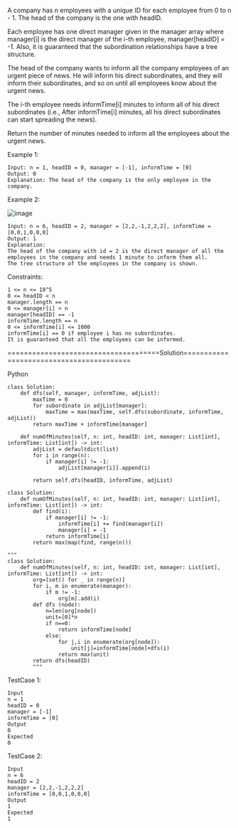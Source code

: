 A company has n employees with a unique ID for each employee from 0 to n - 1. The head of the company is the one with headID.

Each employee has one direct manager given in the manager array where manager[i] is the direct manager of the i-th employee, manager[headID] = -1. 
Also, it is guaranteed that the subordination relationships have a tree structure.

The head of the company wants to inform all the company employees of an urgent piece of news. 
He will inform his direct subordinates, and they will inform their subordinates, and so on until all employees know about the urgent news.

The i-th employee needs informTime[i] minutes to inform all of his direct subordinates 
(i.e., After informTime[i] minutes, all his direct subordinates can start spreading the news).

Return the number of minutes needed to inform all the employees about the urgent news.

 

Example 1:
```
Input: n = 1, headID = 0, manager = [-1], informTime = [0]
Output: 0
Explanation: The head of the company is the only employee in the company.
```

Example 2:

![image](https://github.com/Pughal/leetcode_solutions/assets/22728867/4f935c59-56a8-43c9-aee1-ace1e461ac27)

```
Input: n = 6, headID = 2, manager = [2,2,-1,2,2,2], informTime = [0,0,1,0,0,0]
Output: 1
Explanation: 
The head of the company with id = 2 is the direct manager of all the employees in the company and needs 1 minute to inform them all.
The tree structure of the employees in the company is shown.
 ```

Constraints:
```
1 <= n <= 10^5
0 <= headID < n
manager.length == n
0 <= manager[i] < n
manager[headID] == -1
informTime.length == n
0 <= informTime[i] <= 1000
informTime[i] == 0 if employee i has no subordinates.
It is guaranteed that all the employees can be informed.
```

=====================================Solution=========================================

Python

```
class Solution:
    def dfs(self, manager, informTime, adjList):
        maxTime = 0
        for subordinate in adjList[manager]:
            maxTime = max(maxTime, self.dfs(subordinate, informTime, adjList))
        return maxTime + informTime[manager]

    def numOfMinutes(self, n: int, headID: int, manager: List[int], informTime: List[int]) -> int:
        adjList = defaultdict(list)
        for i in range(n):
            if manager[i] != -1:
                adjList[manager[i]].append(i)
        
        return self.dfs(headID, informTime, adjList)
```

```
class Solution:
    def numOfMinutes(self, n: int, headID: int, manager: List[int], informTime: List[int]) -> int:
        def find(i):
            if manager[i] != -1:
                informTime[i] += find(manager[i])
                manager[i] = -1
            return informTime[i]
        return max(map(find, range(n)))

"""
class Solution:
    def numOfMinutes(self, n: int, headID: int, manager: List[int], informTime: List[int]) -> int:
        org=[set() for _ in range(n)]
        for i, m in enumerate(manager):
            if m != -1: 
                org[m].add(i)
        def dfs (node):
            n=len(org[node])
            unit=[0]*n
            if n==0:
                return informTime[node]
            else:   
                for j,i in enumerate(org[node]):
                    unit[j]=informTime[node]+dfs(i)
                return max(unit)
        return dfs(headID)
        """
```

TestCase 1:
```
Input
n = 1
headID = 0
manager = [-1]
informTime = [0]
Output
0
Expected
0
```
TestCase 2:
```
Input
n = 6
headID = 2
manager = [2,2,-1,2,2,2]
informTime = [0,0,1,0,0,0]
Output
1
Expected
1
```
